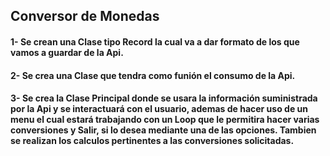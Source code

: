 ## Conversor de Monedas ###
#### 1- Se crean una Clase tipo Record la cual va a dar formato de los que vamos a guardar de la Api.
#### 2- Se crea una Clase que tendra como funión el consumo de la Api.
#### 3- Se crea la Clase Principal donde se usara la información suministrada por la Api y se interactuará con el usuario, ademas de hacer uso de un menu el cual estará trabajando con un Loop que le permitira hacer varias conversiones y Salir, si lo desea mediante una de las opciones. Tambien se realizan los calculos pertinentes a las conversiones solicitadas.
